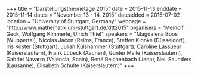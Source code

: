 +++
title = "Darstellungstheorietage 2015"
date = 2015-11-13
enddate = 2015-11-14
dates = "November 13 - 14, 2015"
dateadded = 2015-07-02
location = "University of Stuttgart, Germany"
webpage = "http://www.mathematik.uni-stuttgart.de/dtt2015"
organisers = "Meinolf Geck, Wolfgang Kimmerle, Ulrich Thiel"
speakers = "Magdalena Boos (Wuppertal), Nicolas Jacon (Reims, France), Steffen Kionke 	(Düsseldorf), Iris Köster (Stuttgart), Julian Külshammer (Stuttgart), Caroline Lassueur (Kaiserslautern), Frank Lübeck (Aachen), Gunter Malle (Kaiserslautern), Gabriel Navarro (València, Spain), René Reichenbach (Jena), Neil Saunders (Lausanne), Elisabeth Schulte (Kaiserslautern)"
+++
